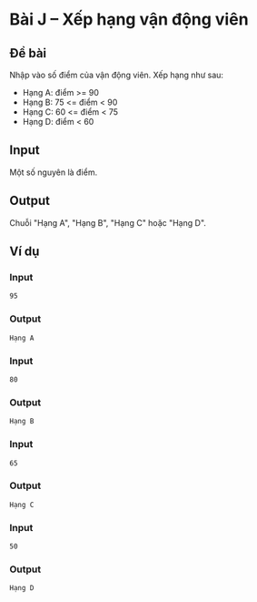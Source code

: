 # Bài J – Xếp hạng vận động viên

## Đề bài
Nhập vào số điểm của vận động viên. Xếp hạng như sau:
- Hạng A: điểm >= 90
- Hạng B: 75 <= điểm < 90
- Hạng C: 60 <= điểm < 75
- Hạng D: điểm < 60

## Input
Một số nguyên là điểm.

## Output
Chuỗi "Hạng A", "Hạng B", "Hạng C" hoặc "Hạng D".

## Ví dụ
### Input
```
95
```

### Output
```
Hạng A
```

### Input
```
80
```

### Output
```
Hạng B
```

### Input
```
65
```

### Output
```
Hạng C
```

### Input
```
50
```

### Output
```
Hạng D
```
